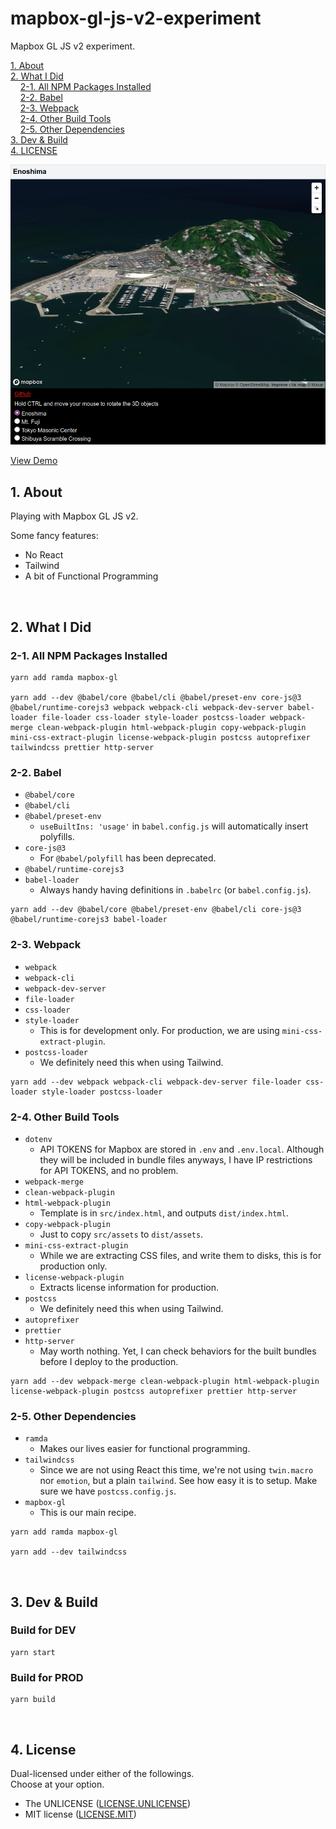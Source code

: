 # mapbox-gl-js-v2-experiment

Mapbox GL JS v2 experiment.

[1. About](#1-about)  
[2. What I Did](#3-what-i-did)  
&nbsp; &nbsp; [2-1. All NPM Packages Installed](#2-1-all-npm-packages-installed)  
&nbsp; &nbsp; [2-2. Babel](#2-2-babal)  
&nbsp; &nbsp; [2-3. Webpack](#2-3-webpack)  
&nbsp; &nbsp; [2-4. Other Build Tools](#2-4-other-build-tools)  
&nbsp; &nbsp; [2-5. Other Dependencies](#2-5-other-dependencies)  
[3. Dev & Build](#3-dev--build)  
[4. LICENSE](#4-license)  

![screenshot](screenshot.png)

[View Demo](http://tokyo800.jp/mina/mapbox-gl-js-v2-experiment/)  


## 1. About

Playing with Mapbox GL JS v2.  

Some fancy features:
- No React
- Tailwind
- A bit of Functional Programming

&nbsp;


## 2. What I Did

### 2-1. All NPM Packages Installed


```
yarn add ramda mapbox-gl

yarn add --dev @babel/core @babel/cli @babel/preset-env core-js@3 @babel/runtime-corejs3 webpack webpack-cli webpack-dev-server babel-loader file-loader css-loader style-loader postcss-loader webpack-merge clean-webpack-plugin html-webpack-plugin copy-webpack-plugin mini-css-extract-plugin license-webpack-plugin postcss autoprefixer tailwindcss prettier http-server
```

### 2-2. Babel

- `@babel/core`
- `@babel/cli`
- `@babel/preset-env`
  - `useBuiltIns: 'usage'` in `babel.config.js` will automatically insert polyfills.
- `core-js@3`
  - For `@babel/polyfill` has been deprecated.
- `@babel/runtime-corejs3`
- `babel-loader`
  - Always handy having definitions in `.babelrc` (or `babel.config.js`).

```
yarn add --dev @babel/core @babel/preset-env @babel/cli core-js@3 @babel/runtime-corejs3 babel-loader
```


### 2-3. Webpack

- `webpack`
- `webpack-cli`
- `webpack-dev-server`
- `file-loader`
- `css-loader`
- `style-loader`
  - This is for development only. For production, we are using `mini-css-extract-plugin`.
- `postcss-loader`
  - We definitely need this when using Tailwind.

```
yarn add --dev webpack webpack-cli webpack-dev-server file-loader css-loader style-loader postcss-loader
```

### 2-4. Other Build Tools

- `dotenv`
  - API TOKENS for Mapbox are stored in `.env` and `.env.local`. Although they will be included in bundle files anyways, I have IP restrictions for API TOKENS, and no problem.
- `webpack-merge`
- `clean-webpack-plugin`
- `html-webpack-plugin`
  - Template is in `src/index.html`, and outputs `dist/index.html`.
- `copy-webpack-plugin`
  - Just to copy `src/assets` to `dist/assets`.
- `mini-css-extract-plugin`
  - While we are extracting CSS files, and write them to disks, this is for production only.
- `license-webpack-plugin`
  - Extracts license information for production.
- `postcss`
  - We definitely need this when using Tailwind.
- `autoprefixer`
- `prettier`
- `http-server`
  - May worth nothing. Yet, I can check behaviors for the built bundles before I deploy to the production.

```
yarn add --dev webpack-merge clean-webpack-plugin html-webpack-plugin license-webpack-plugin postcss autoprefixer prettier http-server
```

### 2-5. Other Dependencies

- `ramda`
  - Makes our lives easier for functional programming.
- `tailwindcss`
  - Since we are not using React this time, we're not using `twin.macro` nor `emotion`, but a plain `tailwind`. See how easy it is to setup. Make sure we have `postcss.config.js`.
- `mapbox-gl`
  - This is our main recipe.

```
yarn add ramda mapbox-gl

yarn add --dev tailwindcss
```

&nbsp;



## 3. Dev & Build

### Build for DEV

```
yarn start
```

### Build for PROD

```
yarn build
```

&nbsp;


## 4. License

Dual-licensed under either of the followings.  
Choose at your option.

- The UNLICENSE ([LICENSE.UNLICENSE](LICENSE.UNLICENSE))
- MIT license ([LICENSE.MIT](LICENSE.MIT))


